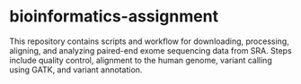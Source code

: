 # bioinformatics-assignment
This repository contains scripts and workflow for downloading, processing, aligning, and analyzing paired-end exome sequencing data from SRA. Steps include quality control, alignment to the human genome, variant calling using GATK, and variant annotation.
